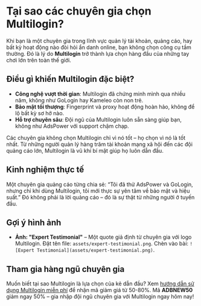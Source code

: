 # Tại sao các chuyên gia chọn Multilogin?

Khi bạn là một chuyên gia trong lĩnh vực quản lý tài khoản, quảng cáo, hay bất kỳ hoạt động nào đòi hỏi ẩn danh online, bạn không chọn công cụ tầm thường. Đó là lý do **Multilogin** trở thành lựa chọn hàng đầu của những tay chơi lớn trên toàn thế giới.

## Điều gì khiến Multilogin đặc biệt?
- **Công nghệ vượt thời gian**: Multilogin đã chứng minh mình qua nhiều năm, không như GoLogin hay Kameleo còn non trẻ.
- **Bảo mật tối thượng**: Fingerprint và proxy hoạt động hoàn hảo, không để lộ bất kỳ sơ hở nào.
- **Hỗ trợ chuyên sâu**: Đội ngũ của Multilogin luôn sẵn sàng giúp bạn, không như AdsPower với support chậm chạp.

Các chuyên gia không chọn Multilogin chỉ vì nó tốt – họ chọn vì nó là tốt nhất. Từ những người quản lý hàng trăm tài khoản mạng xã hội đến các đội quảng cáo lớn, Multilogin là vũ khí bí mật giúp họ luôn dẫn đầu.

## Kinh nghiệm thực tế
Một chuyên gia quảng cáo từng chia sẻ: “Tôi đã thử AdsPower và GoLogin, nhưng chỉ khi dùng Multilogin, tôi mới thực sự yên tâm về bảo mật và hiệu suất.” Đó không phải là lời quảng cáo – đó là sự thật từ những người ở tuyến đầu.

## Gợi ý hình ảnh
- **Ảnh: "Expert Testimonial"** – Một quote giả định từ chuyên gia với logo Multilogin. Đặt tên file: `assets/expert-testimonial.png`. Chèn vào bài: `![Expert Testimonial](assets/expert-testimonial.png)`.

## Tham gia hàng ngũ chuyên gia
Muốn biết tại sao Multilogin là lựa chọn của kẻ dẫn đầu? Xem [hướng dẫn sử dụng Multilogin miễn phí](https://adblogin.com/huong-dan-su-dung-multi-mien-phi/) để nhận mã giảm giá từ 50-80%. Mã **ADBNEW50** giảm ngay 50% – gia nhập đội ngũ chuyên gia với Multilogin ngay hôm nay!